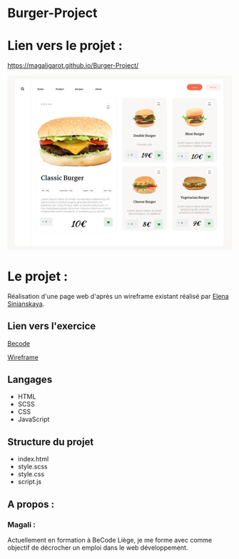 # Burger-Project
# Lien vers le projet :
https://magaligarot.github.io/Burger-Project/

![Image du projet](Picture/captureprojet.png)

# Le projet :
Réalisation d'une page web d'après un wireframe existant réalisé par [Elena Sinianskaya](https://dribbble.com/Elena_Sinianskaya).

## Lien vers l'exercice
[Becode](https://github.com/becodeorg/LIE-Hamilton-4.25/blob/master/01-main-course/02-the-hills/03-dribbble-challenges.md)



[Wireframe](https://dribbble.com/shots/12510725-Burger/attachments/4118613?mode=media)

## Langages 
* HTML
* SCSS
* CSS
* JavaScript

## Structure du projet
* index.html
* style.scss
* style.css
* script.js

## A propos :

### Magali :
Actuellement en formation à BeCode Liège, je me forme avec comme objectif de décrocher un emploi dans le web développement. 
